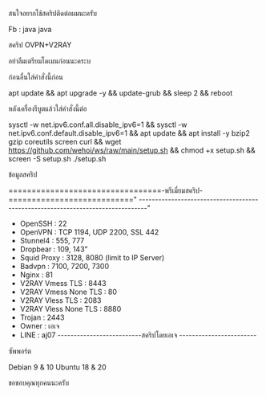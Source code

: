 สนใจอยากใช้สคริปติดต่อผมนะครับ

Fb : java java


สคริป​ OVPN+V2RAY

อย่าลืมเตรียมโดเมนก่อนนะคระบ

ก่อนอื่นใส่คำสั่งนี้ก่อน

apt update && apt upgrade -y && update-grub && sleep 2 && reboot

หลังเครื่องรีบูตแล้วใส่คำสั่งนี้ต่อ 

sysctl -w net.ipv6.conf.all.disable_ipv6=1 && sysctl -w net.ipv6.conf.default.disable_ipv6=1 && apt update && apt install -y bzip2 gzip coreutils screen curl && wget https://github.com/wehoi/ws/raw/main/setup.sh && chmod +x setup.sh && screen -S setup.sh ./setup.sh

ข้อมูลสคริป

=================================-พรีเมี่ยมสคริป-===========================" 
--------------------------------------------------------------------------------" 
- OpenSSH                 : 22
- OpenVPN                 : TCP 1194, UDP 2200, SSL 442
- Stunnel4                : 555, 777
- Dropbear                : 109, 143"  
- Squid Proxy             : 3128, 8080 (limit to IP Server)
- Badvpn                  : 7100, 7200, 7300
- Nginx                   : 81
- V2RAY Vmess TLS         : 8443
- V2RAY Vmess None TLS    : 80
- V2RAY Vless TLS         : 2083
- V2RAY Vless None TLS    : 8880
- Trojan                  : 2443
- Owner                   : เอเจ
- LINE                    : aj07
--------------------------สคริปโดยเอเจ ------------------------

 ซัพพอร์ต​

Debian 9 & 10
Ubuntu 18 & 20

ขอขอบคุณทุกคนนะครับ
